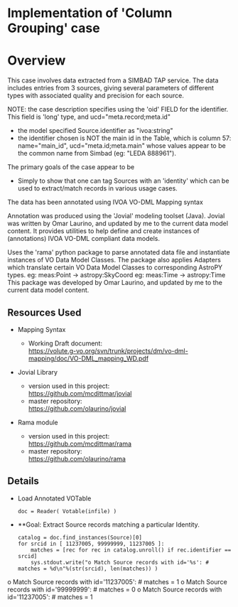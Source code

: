 # Implementation of 'Column Grouping' case

# Overview
  This case involves data extracted from a SIMBAD TAP service.
  The data includes entries from 3 sources, giving several parameters of different types 
  with associated quality and precision for each source.

  NOTE: the case description specifies using the 'oid' FIELD for the identifier.
  This field is 'long' type, and ucd="meta.record;meta.id"
  * the model specified Source.identifier as "ivoa:string"
  * the identifier chosen is NOT the main id in the Table, which is column 57: name="main_id", ucd="meta.id;meta.main"
  whose values appear to be the common name from Simbad (eg: "LEDA  888961").

  The primary goals of the case appear to be
  * Simply to show that one can tag Sources with an 'identity' which can be used to 
    extract/match records in various usage cases.

  The data has been annotated using IVOA VO-DML Mapping syntax

  Annotation was produced using the 'Jovial' modeling toolset (Java).  Jovial
  was written by Omar Laurino, and updated by me to the current data model content.
  It provides utilities to help define and create instances of (annotations)
  IVOA VO-DML compliant data models.

  Uses the 'rama' python package to parse annotated data file and instantiate
  instances of VO Data Model Classes.  The package also applies Adapters which
  translate certain VO Data Model Classes to corresponding AstroPY types.
    eg: meas:Point -> astropy:SkyCoord
    eg: meas:Time  -> astropy:Time
  This package was developed by Omar Laurino, and updated by me to the current 
  data model content.

## Resources Used
* Mapping Syntax
  + Working Draft document:  
    https://volute.g-vo.org/svn/trunk/projects/dm/vo-dml-mapping/doc/VO-DML_mapping_WD.pdf

* Jovial Library
  + version used in this project:  
    https://github.com/mcdittmar/jovial
  + master repository:  
    https://github.com/olaurino/jovial

* Rama module
  + version used in this project:  
    https://github.com/mcdittmar/rama
  + master repository:  
    https://github.com/olaurino/rama

## Details
* Load Annotated VOTable
    ```
    doc = Reader( Votable(infile) )
    ```

* **Goal: Extract Source records matching a particular Identity.
    ```
    catalog = doc.find_instances(Source)[0]
    for srcid in [ 11237005, 99999999, 11237005 ]:
        matches = [rec for rec in catalog.unroll() if rec.identifier == srcid]
        sys.stdout.write("o Match Source records with id='%s': # matches = %d\n"%(str(srcid), len(matches)) )
    ```
o Match Source records with id='11237005': # matches = 1
o Match Source records with id='99999999': # matches = 0
o Match Source records with id='11237005': # matches = 1

